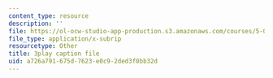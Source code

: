 ```yaml
---
content_type: resource
description: ''
file: https://ol-ocw-studio-app-production.s3.amazonaws.com/courses/5-07sc-biological-chemistry-i-fall-2013/a726a791675d7623e0c92ded3f0bb32d_VVOazB6_D3Q.srt
file_type: application/x-subrip
resourcetype: Other
title: 3play caption file
uid: a726a791-675d-7623-e0c9-2ded3f0bb32d
---
```

